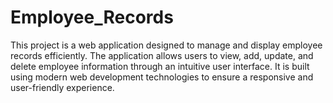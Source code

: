 # Employee_Records
This project is a web application designed to manage and display employee records efficiently. The application allows users to view, add, update, and delete employee information through an intuitive user interface. It is built using modern web development technologies to ensure a responsive and user-friendly experience.
